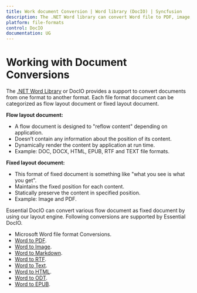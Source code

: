 ```yaml
---
title: Work document Conversion | Word library (DocIO) | Syncfusion
description: The .NET Word library can convert Word file to PDF, image, RTF, TXT, HTML, ODT, and EPUB formats. Also, it can convert RTF, TXT, and HTML files to Word file.
platform: file-formats
control: DocIO
documentation: UG
---
```


# Working with Document Conversions

The [.NET Word Library](https://www.syncfusion.com/word-framework/net) or DocIO provides a support to convert documents from one format to another format. Each file format document can be categorized as flow layout document or fixed layout document. 

**Flow layout document:**

* A flow document is designed to "reflow content" depending on application.
* Doesn’t contain any information about the position of its content.
* Dynamically render the content by application at run time.
* Example: DOC, DOCX, HTML, EPUB, RTF and TEXT file formats.

**Fixed layout document:**

* This format of fixed document is something like "what you see is what you get".
* Maintains the fixed position for each content.
* Statically preserve the content in specified position.
* Example: Image and PDF.


Essential DocIO can convert various flow document as fixed document by using our layout engine. Following conversions are supported by Essential DocIO.

* Microsoft Word file format Conversions.
* [Word to PDF](https://www.syncfusion.com/word-framework/net/word-to-pdf-conversion).
* [Word to Image](/file-formats/docio/word-to-image).
* [Word to Markdown](/file-formats/docio/word-to-markdown).
* [Word to RTF](/file-formats/docio/rtf).
* [Word to Text](/file-formats/docio/text).
* [Word to HTML](/file-formats/docio/html).
* [Word to ODT](/file-formats/docio/word-to-odt).
* [Word to EPUB](/file-formats/docio/word-to-epub).
